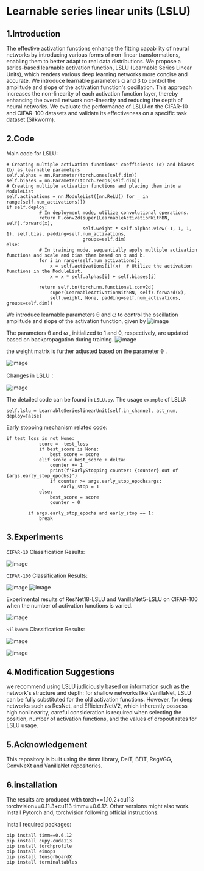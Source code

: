 # Learnable series linear units (LSLU)
## 1.Introduction
The effective activation functions enhance the fitting capability of neural networks by introducing various forms of non-linear transformations, enabling them to better adapt to real data distributions. We propose a series-based learnable activation function, LSLU (Learnable Series Linear Units), which renders various deep learning networks more concise and accurate. We introduce learnable parameters α and β to control the amplitude and slope of the activation function's oscillation. This approach increases the non-linearity of each activation function layer, thereby enhancing the overall network non-linearity and reducing the depth of neural networks. We evaluate the performance of LSLU on the CIFAR-10 and CIFAR-100 datasets and validate its effectiveness on a specific task dataset (Silkworm).
## 2.Code
Main code for LSLU:
```
# Creating multiple activation functions' coefficients (α) and biases (b) as learnable parameters
self.alphas = nn.Parameter(torch.ones(self.dim))
self.biases = nn.Parameter(torch.zeros(self.dim))       
# Creating multiple activation functions and placing them into a ModuleList
self.activations = nn.ModuleList([nn.ReLU() for _ in range(self.num_activations)])
if self.deploy:
            # In deployment mode, utilize convolutional operations.
            return F.conv2d(super(LearnableActivationWithBN, self).forward(x),
                            self.weight * self.alphas.view(-1, 1, 1, 1), self.bias, padding=self.num_activations,
                            groups=self.dim)
else:
            # In training mode, sequentially apply multiple activation functions and scale and bias them based on α and b.
            for i in range(self.num_activations):
                x = self.activations[i](x)  # Utilize the activation functions in the ModuleList.
                x = x * self.alphas[i] + self.biases[i]

            return self.bn(torch.nn.functional.conv2d(
                super(LearnableActivationWithBN, self).forward(x),
                self.weight, None, padding=self.num_activations, groups=self.dim))        
```
We introduce learnable parameters  θ and  ω to control the oscillation amplitude and slope of the activation function, given by
![image](https://github.com/vontran2021/Learnable-series-linear-units-LSLU/assets/97432746/b4c63330-5edd-404d-8b30-fcc4db57601f)

The parameters θ  and ω , initialized to 1 and 0, respectively, are updated based on backpropagation during training.
![image](https://github.com/vontran2021/Learnable-series-linear-units-LSLU/assets/97432746/7d9ba6f4-6655-46b5-9a9d-810e0c2a1c65)

the weight matrix is further adjusted based on the parameter θ .

![image](https://github.com/vontran2021/Learnable-series-linear-units-LSLU/assets/97432746/73183f03-7460-4273-adc0-43d63a69433a)

Changes in LSLU：

![image](https://github.com/vontran2021/Learnable-series-linear-units-LSLU/assets/97432746/65517ba5-9eb8-4b15-b4a5-6605728e5a21)

The detailed code can be found in `LSLU.py`.
The usage `example` of LSLU:
```
self.lslu = LearnableSerieslinearUnit(self.in_channel, act_num, deploy=False)
```
Early stopping mechanism related code:

```
if test_loss is not None:
            score = -test_loss
            if best_score is None:
                best_score = score
            elif score < best_score + delta:
                counter += 1
                print(f'EarlyStopping counter: {counter} out of {args.early_stop_epochs}')
                if counter >= args.early_stop_epochsargs:
                    early_stop = 1
            else:
                best_score = score
                counter = 0

        if args.early_stop_epochs and early_stop == 1:
            break
```
## 3.Experiments
`CIFAR-10` Classification Results:

![image](https://github.com/vontran2021/Learnable-series-linear-units-LSLU/assets/97432746/5d036d3a-3ed3-4b5b-8b9d-b12d4f2871e4)


`CIFAR-100` Classification Results:

![image](https://github.com/vontran2021/Learnable-series-linear-units-LSLU/assets/97432746/6dbfcd14-7057-4e33-83f9-14d1c892349e) ![image](https://github.com/vontran2021/Learnable-series-linear-units-LSLU/assets/97432746/82a1017e-33a7-48af-9ac8-08ca1a1ad2a0)


Experimental results of ResNet18-LSLU and VanillaNet5-LSLU on CIFAR-100 when the number of activation functions is varied.

![image](https://github.com/vontran2021/Learnable-series-linear-units-LSLU/assets/97432746/76afa2de-8a67-4196-bf99-ddbe359456f1)


`Silkworm` Classification Results:

![image](https://github.com/vontran2021/Learnable-series-linear-units-LSLU/assets/97432746/6cdf2bcb-57dc-4204-9d33-25f9eeaeccb2)

![image](https://github.com/vontran2021/Learnable-series-linear-units-LSLU/assets/97432746/65876916-7c59-4158-8038-0ee685a15003)

## 4.Modification Suggestions
we recommend using LSLU judiciously based on information such as the network's structure and depth: for shallow networks like VanillaNet, LSLU can be fully substituted for the old activation functions. However, for deep networks such as ResNet, and EfficientNetV2, which inherently possess high nonlinearity, careful consideration is required when selecting the position, number of activation functions, and the values of dropout rates for LSLU usage.

## 5.Acknowledgement
This repository is built using the timm library, DeiT, BEiT, RegVGG, ConvNeXt and VanillaNet repositories.

## 6.installation
The results are produced with torch==1.10.2+cu113 torchvision==0.11.3+cu113 timm==0.6.12. Other versions might also work.
Install Pytorch and, torchvision following official instructions.

Install required packages:
```
pip install timm==0.6.12
pip install cupy-cuda113
pip install torchprofile
pip install einops
pip install tensorboardX
pip install terminaltables
```
